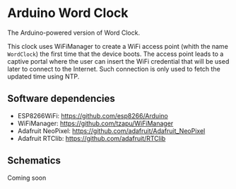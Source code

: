 # Arduino Word Clock
The Arduino-powered version of Word Clock.

This clock uses WiFiManager to create a WiFi access point (whith the name `WordClock`) the first time that the device boots. 
The access point leads to a captive portal where the user can insert the WiFi credential that will be used later to connect to the Internet.
Such connection is only used to fetch the updated time using NTP.

## Software dependencies
* ESP8266WiFi: https://github.com/esp8266/Arduino
* WiFiManager: https://github.com/tzapu/WiFiManager
* Adafruit NeoPixel: https://github.com/adafruit/Adafruit_NeoPixel
* Adafruit RTClib: https://github.com/adafruit/RTClib

## Schematics
Coming soon
